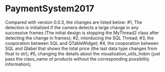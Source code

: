 # PaymentSystem2017
Compared with version 0.0.3, the changes are listed below:
#1, The detection is initialized if the camera detects a large change in any successive frames (The initial design is stopping the MyThread2 class after detecting the change in frames);
#2, intorducing the SQL Thread;
#3, the cooporation between SQL and QTableWidget;
#4, the cooporation between SQL and Qlabel that shows the total price (the last data type changes from float to str);
#5, changing the details about the visualization_utils_hobin (just pass the class_name of products without the corresponding possibility information);
